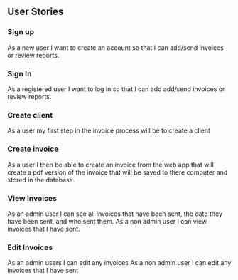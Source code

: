 ## User Stories

### Sign up
As a new user I want to create an account so that I can add/send invoices or review reports.

### Sign In
As a registered user I want to log in so that I can add add/send invoices or review reports.

### Create client
As a user my first step in the invoice process will be to create a client

### Create invoice
As a user I then be able to create an invoice from the web app that will create a pdf version of the invoice that will 
be saved to there computer and stored in the database.

### View Invoices
As an admin user I can see all invoices that have been sent, the date they have been sent, and who sent them.
As a non admin user I can view invoices that I have sent.

### Edit Invoices
As an admin users I can edit any invoices
As a non admin user I can edit any invoices that I have sent




